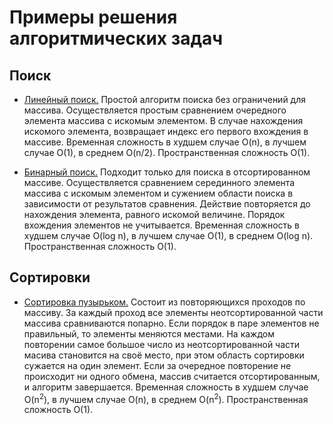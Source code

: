 # Примеры решения алгоритмических задач
 
## Поиск
* [Линейный поиск.](https://github.com/dmitriyperetoka/algorithms.python/blob/main/algorithms/Search/linear_search.py) Простой алгоритм поиска без ограничений для массива. Осуществляется простым сравнением очередного элемента массива с искомым элементом. В случае нахождения искомого элемента, возвращает индекс его первого вхождения в массиве. Временная сложность в худшем случае O(n), в лучшем случае O(1), в среднем O(n/2). Пространственная сложность O(1).

* [Бинарный поиск.](https://github.com/dmitriyperetoka/algorithms.python/blob/main/algorithms/Search/binary_search.py) Подходит только для поиска в отсортированном массиве. Осуществляется сравнением серединного элемента массива с искомым элементом и сужением области поиска в зависимости от результатов сравнения. Действие повторяется до нахождения элемента, равного искомой величине. Порядок вхождения элементов не учитывается. Временная сложность в худшем случае O(log n), в лучшем случае O(1), в среднем O(log n). Пространственная сложность O(1).

## Сортировки
* [Сортировка пузырьком.](https://github.com/dmitriyperetoka/algorithms.python/blob/main/algorithms/Sorting/bubble_sort.py) Состоит из повторяющихся проходов по массиву. За каждый проход все элементы неотсортированной части массива сравниваются попарно. Если порядок в паре элементов не правильный, то элементы меняются местами. На каждом повторении самое большое число из неотсортированной части масива становится на своё место, при этом область сортировки сужается на один элемент. Если за очередное повторение не происходит ни одного обмена, массив считается отсортированным, и алгоритм завершается. Временная сложность в худшем случае O(n<sup>2</sup>), в лучшем случае O(n), в среднем O(n<sup>2</sup>). Пространственная сложность O(1).

